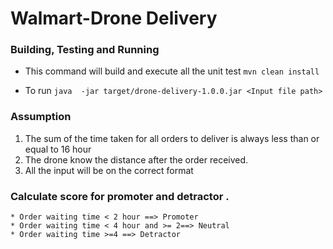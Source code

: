 # Walmart-Drone Delivery

### Building, Testing and Running

* This command will build and execute all the unit test
 	`mvn clean install`
 
* To run 
`java  -jar target/drone-delivery-1.0.0.jar <Input file path> `

### Assumption

  1. The sum of the time taken for all orders to deliver is always less than or equal to 16 hour
  2. The drone know the distance after the order received.
  3. All the input will be on the correct format
  
### Calculate score for promoter and detractor .
  	* Order waiting time < 2 hour ==> Promoter
  	* Order waiting time < 4 hour and >= 2==> Neutral
  	* Order waiting time >=4 ==> Detractor
 
